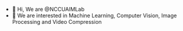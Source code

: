 - 👋 Hi, We are @NCCUAIMLab
- 👀 We are interested in Machine Learning, Computer Vision, Image Processing and Video Compression

<!---
NCCUAIMLab/NCCUAIMLab is a ✨ special ✨ repository because its `README.md` (this file) appears on your GitHub profile.
You can click the Preview link to take a look at your changes.
--->
